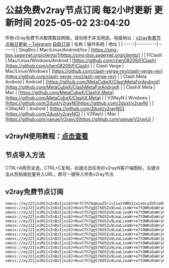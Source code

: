 # 公益免费v2ray节点订阅 每2小时更新 更新时间 2025-05-02 23:04:20
所有v2ray免费节点都爬取自网络，请勿用于非法用途。电报地址：[v2ray免费节点每日更新 – Telegram](https://t.me/just_do_chat) 
[自助订阅](https://share.colors.nyc.mn/)
| 名称 | 操作系统 | 地址 |
|------|----------|------|
| SingBox | Mac/Linux/Android/Ios | [https://sing-box.sagernet.org/clients/](https://sing-box.sagernet.org/clients/) |
| FlClash | Mac/Linux/Windows/Android | [https://github.com/chen08209/FlClash](https://github.com/chen08209/FlClash) |
| Clash Verge | Mac/Linux/Windows | [https://github.com/clash-verge-rev/clash-verge-rev](https://github.com/clash-verge-rev/clash-verge-rev) |
| Clash Meta Android | Android | [https://github.com/MetaCubeX/ClashMetaForAndroid](https://github.com/MetaCubeX/ClashMetaForAndroid) |
| ClashX Meta | Mac | [https://github.com/MetaCubeX/ClashX.Meta](https://github.com/MetaCubeX/ClashX.Meta) |
| V2RayN | Windows | [https://github.com/2dust/v2rayN](https://github.com/2dust/v2rayN) |
| V2RayNG | Android | [https://github.com/2dust/v2rayNG](https://github.com/2dust/v2rayNG) |
| V2RayU | Mac | [https://github.com/yanue/V2rayU](https://github.com/yanue/V2rayU) |
## v2rayN使用教程：[点击查看](https://blog.colors.nyc.mn/posts/how-to-use-v2rayn//)
## 节点导入方法
CTRL+A网页全选，CTRL+C复制，右键点击任务栏v2rayN客户端图标，左键点击从剪贴板批量导入URL，即可一键导入所有v2ray节点  
## v2ray免费节点订阅  
``` 
vmess://eyJ2IjoiMiIsInBzIjoi8J+HrfCfh7Ag6aaZ5rivIiwiYWRkIjoieGcuZGFzaHVhaS5jeW91IiwicG9ydCI6IjE5OTAxIiwidHlwZSI6Im5vbmUiLCJpZCI6IjU4Zjg2MWViLWFiODItNGYyYi1hMGJlLTViZGViZjgyMzkyZiIsImFpZCI6IjAiLCJuZXQiOiJ0Y3AiLCJwYXRoIjoiLyIsImhvc3QiOiJ4Zy5kYXNodWFpLmN5b3UiLCJ0bHMiOiIifQ==
vmess://eyJ2IjoiMiIsInBzIjoi8J+HuvCfh7gg576O5Zu9LeaLieaWr+e7tOWKoOaWry0wMDItMUEiLCJhZGQiOiI0NS4xNDcuMjAxLjIzMSIsInBvcnQiOiIyMzA4MiIsInR5cGUiOiJub25lIiwiaWQiOiI0YmFjY2FhMi1mZWU3LTQyMDktOTRlMC00YWUyMGU2MjZkZGQiLCJhaWQiOiIwIiwibmV0Ijoid3MiLCJwYXRoIjoiLyIsImhvc3QiOiIiLCJ0bHMiOiIifQ==
vmess://eyJ2IjoiMiIsInBzIjoi8J+HuvCfh7gg576O5Zu9LeaLieaWr+e7tOWKoOaWry0wMDEtMUIiLCJhZGQiOiI0NS4xNDcuMjAxLjIzMSIsInBvcnQiOiIyMDAyMyIsInR5cGUiOiJub25lIiwiaWQiOiJjYWRhODhlNS0xNzA1LTRjNTctYWQwYS0zYWVjNDVhMzEwYmEiLCJhaWQiOiIwIiwibmV0Ijoid3MiLCJwYXRoIjoiLyIsImhvc3QiOiIiLCJ0bHMiOiIifQ==
vmess://eyJ2IjoiMiIsInBzIjoi8J+HuvCfh7gg576O5Zu9LeaLieaWr+e7tOWKoOaWry0wMDEtMUUiLCJhZGQiOiI0NS4xNDcuMjAxLjIzMSIsInBvcnQiOiIyMDAyMyIsInR5cGUiOiJub25lIiwiaWQiOiJhYzY0NGYyOC02NzFjLTRjYmQtYTJmOS1lZTU3MGMxMWI3MmEiLCJhaWQiOiIwIiwibmV0Ijoid3MiLCJwYXRoIjoiLyIsImhvc3QiOiIiLCJ0bHMiOiIifQ==
vmess://eyJ2IjoiMiIsInBzIjoi8J+HuvCfh7gg576O5Zu9LeaLieaWr+e7tOWKoOaWry0wMDItMUciLCJhZGQiOiI0NS4xNDcuMjAxLjIzMSIsInBvcnQiOiIyMzA4MiIsInR5cGUiOiJub25lIiwiaWQiOiIyZmZhOTA3Ny02YTE0LTRjMDUtYTkwMy04ZjE4YzcwMzk1YTUiLCJhaWQiOiIwIiwibmV0Ijoid3MiLCJwYXRoIjoiLyIsImhvc3QiOiIiLCJ0bHMiOiIifQ==
vmess://eyJ2IjoiMiIsInBzIjoi8J+HuvCfh7gg576O5Zu9LeaLieaWr+e7tOWKoOaWry0wMDEtMUEiLCJhZGQiOiI0NS4xNDcuMjAxLjIzMSIsInBvcnQiOiIyMDAyMyIsInR5cGUiOiJub25lIiwiaWQiOiI0YmFjY2FhMi1mZWU3LTQyMDktOTRlMC00YWUyMGU2MjZkZGQiLCJhaWQiOiIwIiwibmV0Ijoid3MiLCJwYXRoIjoiLyIsImhvc3QiOiIiLCJ0bHMiOiIifQ==
vmess://eyJ2IjoiMiIsInBzIjoi8J+HuvCfh7gg576O5Zu9LeaLieaWr+e7tOWKoOaWry0wMDItMUIiLCJhZGQiOiI0NS4xNDcuMjAxLjIzMSIsInBvcnQiOiIyMzA4MiIsInR5cGUiOiJub25lIiwiaWQiOiJjYWRhODhlNS0xNzA1LTRjNTctYWQwYS0zYWVjNDVhMzEwYmEiLCJhaWQiOiIwIiwibmV0Ijoid3MiLCJwYXRoIjoiLyIsImhvc3QiOiIiLCJ0bHMiOiIifQ==
vmess://eyJ2IjoiMiIsInBzIjoi8J+HuvCfh7gg576O5Zu9LeaLieaWr+e7tOWKoOaWry0wMDItMUgiLCJhZGQiOiI0NS4xNDcuMjAxLjIzMSIsInBvcnQiOiIyMzA4MiIsInR5cGUiOiJub25lIiwiaWQiOiIyMTMxZDg3OS0wYWYxLTQxNmEtYTU5ZS1kY2Q2MWZhYTc3OTAiLCJhaWQiOiIwIiwibmV0Ijoid3MiLCJwYXRoIjoiLyIsImhvc3QiOiIiLCJ0bHMiOiIifQ==
vmess://eyJ2IjoiMiIsInBzIjoi8J+HuvCfh7gg576O5Zu9LeaLieaWr+e7tOWKoOaWry0wMDItMUUiLCJhZGQiOiI0NS4xNDcuMjAxLjIzMSIsInBvcnQiOiIyMzA4MiIsInR5cGUiOiJub25lIiwiaWQiOiJhYzY0NGYyOC02NzFjLTRjYmQtYTJmOS1lZTU3MGMxMWI3MmEiLCJhaWQiOiIwIiwibmV0Ijoid3MiLCJwYXRoIjoiLyIsImhvc3QiOiIiLCJ0bHMiOiIifQ==
vmess://eyJ2IjoiMiIsInBzIjoi8J+HuvCfh7gg576O5Zu9LeaLieaWr+e7tOWKoOaWry0wMDItMUYiLCJhZGQiOiI0NS4xNDcuMjAxLjIzMSIsInBvcnQiOiIyMzA4MiIsInR5cGUiOiJub25lIiwiaWQiOiI0ZTEzM2ZiNi01MTBmLTQ1Y2EtOWVkMS1kMjdiOGNkNThhNWQiLCJhaWQiOiIwIiwibmV0Ijoid3MiLCJwYXRoIjoiLyIsImhvc3QiOiIiLCJ0bHMiOiIifQ==
vmess://eyJ2IjoiMiIsInBzIjoi8J+HuvCfh7gg576O5Zu9LeaLieaWr+e7tOWKoOaWry0wMDItMUMiLCJhZGQiOiI0NS4xNDcuMjAxLjIzMSIsInBvcnQiOiIyMzA4MiIsInR5cGUiOiJub25lIiwiaWQiOiJjZjQwYzc1Ni0yNzViLTQ4MGUtYTY5Mi1lYzk1M2FiZmJjZDEiLCJhaWQiOiIwIiwibmV0Ijoid3MiLCJwYXRoIjoiLyIsImhvc3QiOiIiLCJ0bHMiOiIifQ==
vmess://eyJ2IjoiMiIsInBzIjoi8J+HuvCfh7gg576O5Zu9LeaLieaWr+e7tOWKoOaWry0wMDItMUQiLCJhZGQiOiI0NS4xNDcuMjAxLjIzMSIsInBvcnQiOiIyMzA4MiIsInR5cGUiOiJub25lIiwiaWQiOiI0NWQ0MzJiOC02ZDA2LTRkMzItYjNlZi0zM2ZmNTczN2UxY2IiLCJhaWQiOiIwIiwibmV0Ijoid3MiLCJwYXRoIjoiLyIsImhvc3QiOiIiLCJ0bHMiOiIifQ==
vmess://eyJ2IjoiMiIsInBzIjoi8J+HuvCfh7gg576O5Zu9LeaLieaWr+e7tOWKoOaWry0wMDEtMUMiLCJhZGQiOiI0NS4xNDcuMjAxLjIzMSIsInBvcnQiOiIyMDAyMyIsInR5cGUiOiJub25lIiwiaWQiOiJjZjQwYzc1Ni0yNzViLTQ4MGUtYTY5Mi1lYzk1M2FiZmJjZDEiLCJhaWQiOiIwIiwibmV0Ijoid3MiLCJwYXRoIjoiLyIsImhvc3QiOiIiLCJ0bHMiOiIifQ==
vmess://eyJ2IjoiMiIsInBzIjoi8J+HuvCfh7gg576O5Zu9LeaLieaWr+e7tOWKoOaWry0wMDEtMUQiLCJhZGQiOiI0NS4xNDcuMjAxLjIzMSIsInBvcnQiOiIyMDAyMyIsInR5cGUiOiJub25lIiwiaWQiOiI0NWQ0MzJiOC02ZDA2LTRkMzItYjNlZi0zM2ZmNTczN2UxY2IiLCJhaWQiOiIwIiwibmV0Ijoid3MiLCJwYXRoIjoiLyIsImhvc3QiOiIiLCJ0bHMiOiIifQ==
```

